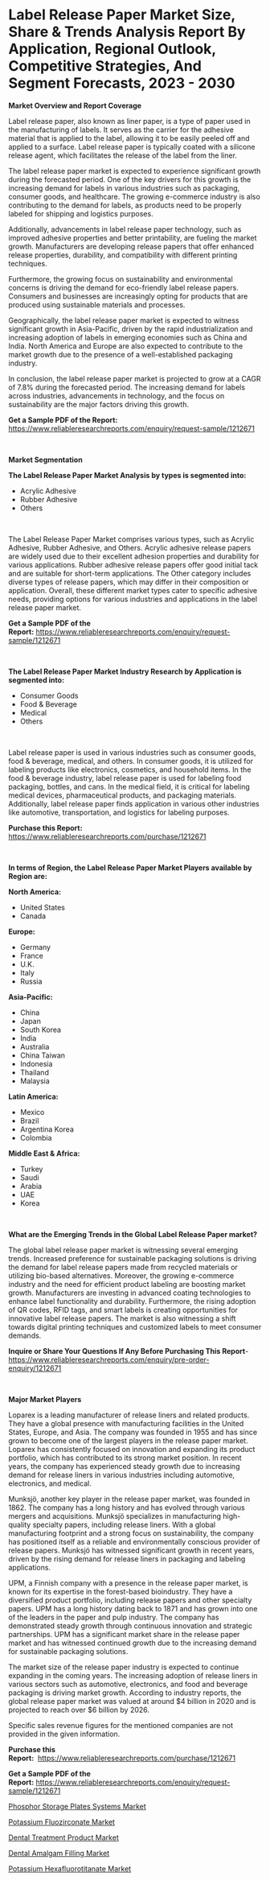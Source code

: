 <p><h1>Label Release Paper Market Size, Share & Trends Analysis Report By Application, Regional Outlook, Competitive Strategies, And Segment Forecasts, 2023 - 2030</h1></p><p><strong>Market Overview and Report Coverage</strong></p>
<p><p>Label release paper, also known as liner paper, is a type of paper used in the manufacturing of labels. It serves as the carrier for the adhesive material that is applied to the label, allowing it to be easily peeled off and applied to a surface. Label release paper is typically coated with a silicone release agent, which facilitates the release of the label from the liner.</p><p>The label release paper market is expected to experience significant growth during the forecasted period. One of the key drivers for this growth is the increasing demand for labels in various industries such as packaging, consumer goods, and healthcare. The growing e-commerce industry is also contributing to the demand for labels, as products need to be properly labeled for shipping and logistics purposes.</p><p>Additionally, advancements in label release paper technology, such as improved adhesive properties and better printability, are fueling the market growth. Manufacturers are developing release papers that offer enhanced release properties, durability, and compatibility with different printing techniques.</p><p>Furthermore, the growing focus on sustainability and environmental concerns is driving the demand for eco-friendly label release papers. Consumers and businesses are increasingly opting for products that are produced using sustainable materials and processes.</p><p>Geographically, the label release paper market is expected to witness significant growth in Asia-Pacific, driven by the rapid industrialization and increasing adoption of labels in emerging economies such as China and India. North America and Europe are also expected to contribute to the market growth due to the presence of a well-established packaging industry.</p><p>In conclusion, the label release paper market is projected to grow at a CAGR of 7.8% during the forecasted period. The increasing demand for labels across industries, advancements in technology, and the focus on sustainability are the major factors driving this growth.</p></p>
<p><strong>Get a Sample PDF of the Report:</strong> <a href="https://www.reliableresearchreports.com/enquiry/request-sample/1212671">https://www.reliableresearchreports.com/enquiry/request-sample/1212671</a></p>
<p>&nbsp;</p>
<p><strong>Market Segmentation</strong></p>
<p><strong>The Label Release Paper Market Analysis by types is segmented into:</strong></p>
<p><ul><li>Acrylic Adhesive</li><li>Rubber Adhesive</li><li>Others</li></ul></p>
<p>&nbsp;</p>
<p><p>The Label Release Paper Market comprises various types, such as Acrylic Adhesive, Rubber Adhesive, and Others. Acrylic adhesive release papers are widely used due to their excellent adhesion properties and durability for various applications. Rubber adhesive release papers offer good initial tack and are suitable for short-term applications. The Other category includes diverse types of release papers, which may differ in their composition or application. Overall, these different market types cater to specific adhesive needs, providing options for various industries and applications in the label release paper market.</p></p>
<p><strong>Get a Sample PDF of the Report:</strong>&nbsp;<a href="https://www.reliableresearchreports.com/enquiry/request-sample/1212671">https://www.reliableresearchreports.com/enquiry/request-sample/1212671</a></p>
<p>&nbsp;</p>
<p><strong>The Label Release Paper Market Industry Research by Application is segmented into:</strong></p>
<p><ul><li>Consumer Goods</li><li>Food & Beverage</li><li>Medical</li><li>Others</li></ul></p>
<p>&nbsp;</p>
<p><p>Label release paper is used in various industries such as consumer goods, food & beverage, medical, and others. In consumer goods, it is utilized for labeling products like electronics, cosmetics, and household items. In the food & beverage industry, label release paper is used for labeling food packaging, bottles, and cans. In the medical field, it is critical for labeling medical devices, pharmaceutical products, and packaging materials. Additionally, label release paper finds application in various other industries like automotive, transportation, and logistics for labeling purposes.</p></p>
<p><strong>Purchase this Report:</strong>&nbsp; <a href="https://www.reliableresearchreports.com/purchase/1212671">https://www.reliableresearchreports.com/purchase/1212671</a></p>
<p>&nbsp;</p>
<p><strong>In terms of Region, the Label Release Paper Market Players available by Region are:</strong></p>
<p>
    <p> <strong> North America: </strong>
        <ul>
            <li>United States</li>
            <li>Canada</li>
        </ul>
        </p> 
    <p> <strong> Europe: </strong>
        <ul>
            <li>Germany</li>
            <li>France</li>
            <li>U.K.</li>
            <li>Italy</li>
            <li>Russia</li>
        </ul>
        </p> 
    <p> <strong> Asia-Pacific: </strong>
        <ul>
            <li>China</li>
            <li>Japan</li>
            <li>South Korea</li>
            <li>India</li>
            <li>Australia</li>
            <li>China Taiwan</li>
            <li>Indonesia</li>
            <li>Thailand</li>
            <li>Malaysia</li>
        </ul>
        </p> 
    <p> <strong> Latin America: </strong>
        <ul>
            <li>Mexico</li>
            <li>Brazil</li>
            <li>Argentina Korea</li>
            <li>Colombia</li>
        </ul>
        </p> 
    <p> <strong> Middle East & Africa: </strong>
        <ul>
            <li>Turkey</li>
            <li>Saudi</li>
            <li>Arabia</li>
            <li>UAE</li>
            <li>Korea</li>
        </ul>
    </p>
    </p>
<p>&nbsp;</p>
<p><strong>What are the Emerging Trends in the Global Label Release Paper market?</strong></p>
<p><p>The global label release paper market is witnessing several emerging trends. Increased preference for sustainable packaging solutions is driving the demand for label release papers made from recycled materials or utilizing bio-based alternatives. Moreover, the growing e-commerce industry and the need for efficient product labeling are boosting market growth. Manufacturers are investing in advanced coating technologies to enhance label functionality and durability. Furthermore, the rising adoption of QR codes, RFID tags, and smart labels is creating opportunities for innovative label release papers. The market is also witnessing a shift towards digital printing techniques and customized labels to meet consumer demands.</p></p>
<p><strong>Inquire or Share Your Questions If Any Before Purchasing This Report</strong>- <a href="https://www.reliableresearchreports.com/enquiry/pre-order-enquiry/1212671">https://www.reliableresearchreports.com/enquiry/pre-order-enquiry/1212671</a></p>
<p>&nbsp;</p>
<p><strong>Major Market Players</strong></p>
<p><p>Loparex is a leading manufacturer of release liners and related products. They have a global presence with manufacturing facilities in the United States, Europe, and Asia. The company was founded in 1955 and has since grown to become one of the largest players in the release paper market. Loparex has consistently focused on innovation and expanding its product portfolio, which has contributed to its strong market position. In recent years, the company has experienced steady growth due to increasing demand for release liners in various industries including automotive, electronics, and medical.</p><p>Munksjö, another key player in the release paper market, was founded in 1862. The company has a long history and has evolved through various mergers and acquisitions. Munksjö specializes in manufacturing high-quality specialty papers, including release liners. With a global manufacturing footprint and a strong focus on sustainability, the company has positioned itself as a reliable and environmentally conscious provider of release papers. Munksjö has witnessed significant growth in recent years, driven by the rising demand for release liners in packaging and labeling applications.</p><p>UPM, a Finnish company with a presence in the release paper market, is known for its expertise in the forest-based bioindustry. They have a diversified product portfolio, including release papers and other specialty papers. UPM has a long history dating back to 1871 and has grown into one of the leaders in the paper and pulp industry. The company has demonstrated steady growth through continuous innovation and strategic partnerships. UPM has a significant market share in the release paper market and has witnessed continued growth due to the increasing demand for sustainable packaging solutions.</p><p>The market size of the release paper industry is expected to continue expanding in the coming years. The increasing adoption of release liners in various sectors such as automotive, electronics, and food and beverage packaging is driving market growth. According to industry reports, the global release paper market was valued at around $4 billion in 2020 and is projected to reach over $6 billion by 2026.</p><p>Specific sales revenue figures for the mentioned companies are not provided in the given information.</p></p>
<p><strong>Purchase this Report:</strong>&nbsp;&nbsp;<a href="https://www.reliableresearchreports.com/purchase/1212671">https://www.reliableresearchreports.com/purchase/1212671</a></p>
<p></p>
<p><strong>Get a Sample PDF of the Report:</strong>&nbsp;<a href="https://www.reliableresearchreports.com/enquiry/request-sample/1212671">https://www.reliableresearchreports.com/enquiry/request-sample/1212671</a></p>
<p><p><a href="https://www.linkedin.com/pulse/phosphor-storage-plates-systems-market-size-growth-forecast/">Phosphor Storage Plates Systems Market</a></p><p><a href="https://medium.com/@oletawunsch/potassium-fluozirconate-market-size-growth-forecast-2023-2030-bb3f79098988">Potassium Fluozirconate Market</a></p><p><a href="https://www.linkedin.com/pulse/dental-treatment-product-market-size-share-global-analysis/">Dental Treatment Product Market</a></p><p><a href="https://www.linkedin.com/pulse/dental-amalgam-filling-market-challenges-opportunities/">Dental Amalgam Filling Market</a></p><p><a href="https://medium.com/@majorwalker1947/potassium-hexafluorotitanate-market-size-growth-forecast-2023-2030-0a4bb8f449bd">Potassium Hexafluorotitanate Market</a></p></p>
